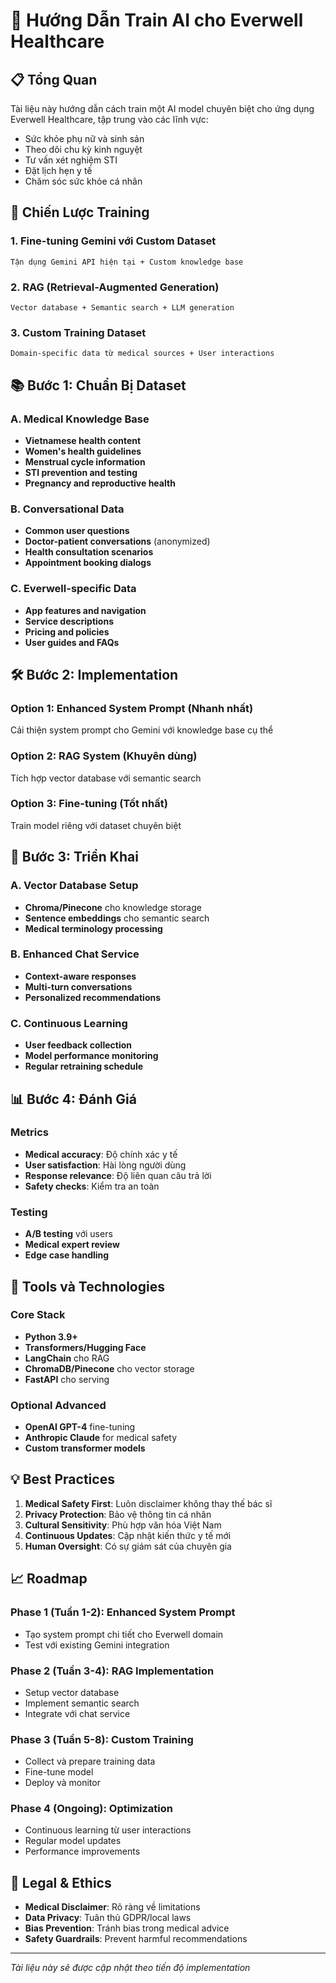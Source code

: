 # 🤖 Hướng Dẫn Train AI cho Everwell Healthcare

## 📋 Tổng Quan

Tài liệu này hướng dẫn cách train một AI model chuyên biệt cho ứng dụng Everwell Healthcare, tập trung vào các lĩnh vực:
- Sức khỏe phụ nữ và sinh sản
- Theo dõi chu kỳ kinh nguyệt
- Tư vấn xét nghiệm STI
- Đặt lịch hẹn y tế
- Chăm sóc sức khỏe cá nhân

## 🎯 Chiến Lược Training

### 1. **Fine-tuning Gemini với Custom Dataset**
```
Tận dụng Gemini API hiện tại + Custom knowledge base
```

### 2. **RAG (Retrieval-Augmented Generation)**
```
Vector database + Semantic search + LLM generation
```

### 3. **Custom Training Dataset**
```
Domain-specific data từ medical sources + User interactions
```

## 📚 Bước 1: Chuẩn Bị Dataset

### A. Medical Knowledge Base
- **Vietnamese health content**
- **Women's health guidelines**  
- **Menstrual cycle information**
- **STI prevention and testing**
- **Pregnancy and reproductive health**

### B. Conversational Data
- **Common user questions**
- **Doctor-patient conversations** (anonymized)
- **Health consultation scenarios**
- **Appointment booking dialogs**

### C. Everwell-specific Data
- **App features and navigation**
- **Service descriptions**
- **Pricing and policies**
- **User guides and FAQs**

## 🛠 Bước 2: Implementation

### Option 1: Enhanced System Prompt (Nhanh nhất)
Cải thiện system prompt cho Gemini với knowledge base cụ thể

### Option 2: RAG System (Khuyên dùng)
Tích hợp vector database với semantic search

### Option 3: Fine-tuning (Tốt nhất)
Train model riêng với dataset chuyên biệt

## 🚀 Bước 3: Triển Khai

### A. Vector Database Setup
- **Chroma/Pinecone** cho knowledge storage
- **Sentence embeddings** cho semantic search
- **Medical terminology processing**

### B. Enhanced Chat Service
- **Context-aware responses**
- **Multi-turn conversations**
- **Personalized recommendations**

### C. Continuous Learning
- **User feedback collection**
- **Model performance monitoring**
- **Regular retraining schedule**

## 📊 Bước 4: Đánh Giá

### Metrics
- **Medical accuracy**: Độ chính xác y tế
- **User satisfaction**: Hài lòng người dùng  
- **Response relevance**: Độ liên quan câu trả lời
- **Safety checks**: Kiểm tra an toàn

### Testing
- **A/B testing** với users
- **Medical expert review**
- **Edge case handling**

## 🔧 Tools và Technologies

### Core Stack
- **Python 3.9+**
- **Transformers/Hugging Face**
- **LangChain** cho RAG
- **ChromaDB/Pinecone** cho vector storage
- **FastAPI** cho serving

### Optional Advanced
- **OpenAI GPT-4** fine-tuning
- **Anthropic Claude** for medical safety
- **Custom transformer models**

## 💡 Best Practices

1. **Medical Safety First**: Luôn disclaimer không thay thế bác sĩ
2. **Privacy Protection**: Bảo vệ thông tin cá nhân
3. **Cultural Sensitivity**: Phù hợp văn hóa Việt Nam
4. **Continuous Updates**: Cập nhật kiến thức y tế mới
5. **Human Oversight**: Có sự giám sát của chuyên gia

## 📈 Roadmap

### Phase 1 (Tuần 1-2): Enhanced System Prompt
- Tạo system prompt chi tiết cho Everwell domain
- Test với existing Gemini integration

### Phase 2 (Tuần 3-4): RAG Implementation  
- Setup vector database
- Implement semantic search
- Integrate với chat service

### Phase 3 (Tuần 5-8): Custom Training
- Collect và prepare training data
- Fine-tune model
- Deploy và monitor

### Phase 4 (Ongoing): Optimization
- Continuous learning từ user interactions
- Regular model updates
- Performance improvements

## 🚨 Legal & Ethics

- **Medical Disclaimer**: Rõ ràng về limitations
- **Data Privacy**: Tuân thủ GDPR/local laws  
- **Bias Prevention**: Tránh bias trong medical advice
- **Safety Guardrails**: Prevent harmful recommendations

---

*Tài liệu này sẽ được cập nhật theo tiến độ implementation* 